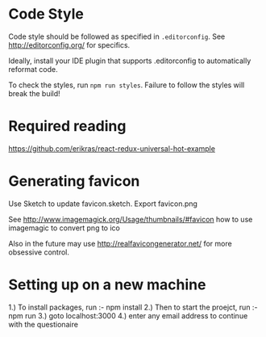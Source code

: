# Code Style 

Code style should be followed as specified in `.editorconfig`. See http://editorconfig.org/ for specifics.

Ideally, install your IDE plugin that supports .editorconfig to automatically reformat code.

To check the styles, run `npm run styles`. Failure to follow the styles will break the build!

# Required reading

https://github.com/erikras/react-redux-universal-hot-example

# Generating favicon

Use Sketch to update favicon.sketch. Export favicon.png

See http://www.imagemagick.org/Usage/thumbnails/#favicon how to use imagemagic to convert png to ico

Also in the future may use http://realfavicongenerator.net/ for more obsessive control.

# Setting up on a new machine

1.) To install packages, run :- npm install
2.) Then to start the proejct, run :- npm run
3.) goto localhost:3000
4.) enter any email address to continue with the questionaire
